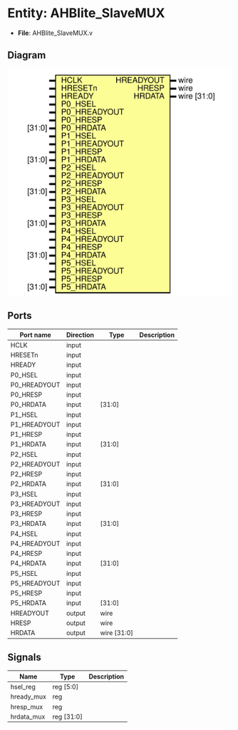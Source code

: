 # Entity: AHBlite_SlaveMUX 

- **File**: AHBlite_SlaveMUX.v
## Diagram

![Diagram](AHBlite_SlaveMUX.svg "Diagram")
## Ports

| Port name    | Direction | Type        | Description |
| ------------ | --------- | ----------- | ----------- |
| HCLK         | input     |             |             |
| HRESETn      | input     |             |             |
| HREADY       | input     |             |             |
| P0_HSEL      | input     |             |             |
| P0_HREADYOUT | input     |             |             |
| P0_HRESP     | input     |             |             |
| P0_HRDATA    | input     | [31:0]      |             |
| P1_HSEL      | input     |             |             |
| P1_HREADYOUT | input     |             |             |
| P1_HRESP     | input     |             |             |
| P1_HRDATA    | input     | [31:0]      |             |
| P2_HSEL      | input     |             |             |
| P2_HREADYOUT | input     |             |             |
| P2_HRESP     | input     |             |             |
| P2_HRDATA    | input     | [31:0]      |             |
| P3_HSEL      | input     |             |             |
| P3_HREADYOUT | input     |             |             |
| P3_HRESP     | input     |             |             |
| P3_HRDATA    | input     | [31:0]      |             |
| P4_HSEL      | input     |             |             |
| P4_HREADYOUT | input     |             |             |
| P4_HRESP     | input     |             |             |
| P4_HRDATA    | input     | [31:0]      |             |
| P5_HSEL      | input     |             |             |
| P5_HREADYOUT | input     |             |             |
| P5_HRESP     | input     |             |             |
| P5_HRDATA    | input     | [31:0]      |             |
| HREADYOUT    | output    | wire        |             |
| HRESP        | output    | wire        |             |
| HRDATA       | output    | wire [31:0] |             |
## Signals

| Name       | Type       | Description |
| ---------- | ---------- | ----------- |
| hsel_reg   | reg [5:0]  |             |
| hready_mux | reg        |             |
| hresp_mux  | reg        |             |
| hrdata_mux | reg [31:0] |             |
